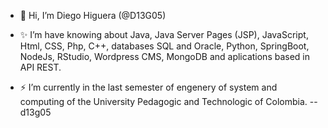 - 👋 Hi, I’m Diego Higuera (@D13G05)

- ✨ I’m have knowing about Java, Java Server Pages (JSP), JavaScript, Html, CSS, Php, C++, databases SQL and Oracle, Python, SpringBoot, NodeJs, RStudio, Wordpress CMS, MongoDB and aplications based in API REST.

- ⚡ I’m currently in the last semester of engenery of system and computing of the University Pedagogic and Technologic of Colombia.
--d13g05

<!--
**D13G05/D13G05** is a ✨ _special_ ✨ repository because its `README.md` (this file) appears on your GitHub profile.

Here are some ideas to get you started:

- 🔭 I’m currently working on ...
- 🌱 I’m currently learning ...
- 👯 I’m looking to collaborate on ...
- 🤔 I’m looking for help with ...
- 💬 Ask me about ...
- 📫 How to reach me: ...
- 😄 Pronouns: ...
- ⚡ Fun fact: ...
-->
